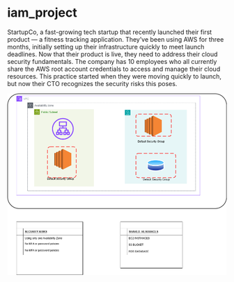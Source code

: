 # iam_project

StartupCo, a fast-growing tech startup that recently launched their first product — a fitness tracking application. They’ve been using AWS for three months, initially setting up their infrastructure quickly to meet launch deadlines. Now that their product is live, they need to address their cloud security fundamentals. The company has 10 employees who all currently share the AWS root account credentials to access and manage their cloud resources. This practice started when they were moving quickly to launch, but now their CTO recognizes the security risks this poses.

![VPC Architecture Diagram](images/startupcoo.png)

